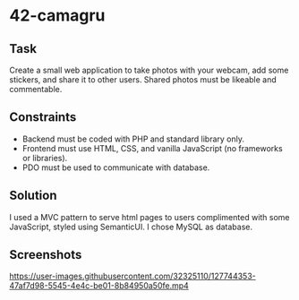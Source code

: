 # 42-camagru
## Task
Create a small web application to take photos with your webcam, add some stickers, and share it to other users.
Shared photos must be likeable and commentable.

## Constraints
- Backend must be coded with PHP and standard library only.
- Frontend must use HTML, CSS, and vanilla JavaScript (no frameworks or libraries).
- PDO must be used to communicate with database.

## Solution
I used a MVC pattern to serve html pages to users complimented with some JavaScript, styled using SemanticUI.
I chose MySQL as database.

## Screenshots
https://user-images.githubusercontent.com/32325110/127744353-47af7d98-5545-4e4c-be01-8b84950a50fe.mp4



